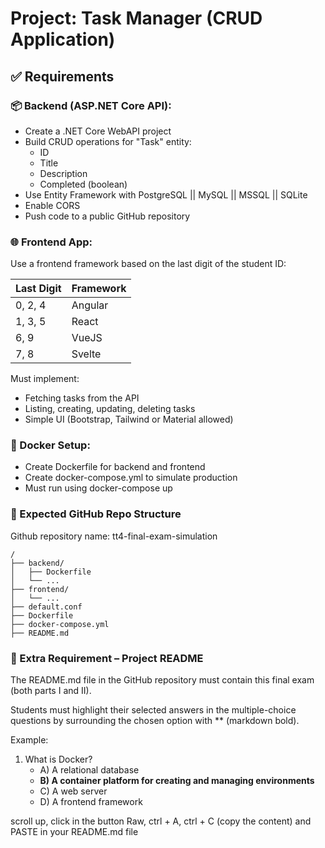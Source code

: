# Project: Task Manager (CRUD Application)

## ✅ Requirements

### 📦 Backend (ASP.NET Core API):
- Create a .NET Core WebAPI project
- Build CRUD operations for "Task" entity:
  - ID
  - Title
  - Description
  - Completed (boolean)
- Use Entity Framework with PostgreSQL || MySQL || MSSQL || SQLite
- Enable CORS
- Push code to a public GitHub repository

### 🌐 Frontend App:
Use a frontend framework based on the last digit of the student ID:

| Last Digit | Framework |
|------------|-----------|
| 0, 2, 4    | Angular   |
| 1, 3, 5    | React     |
| 6, 9       | VueJS     |
| 7, 8       | Svelte    |

Must implement:
- Fetching tasks from the API
- Listing, creating, updating, deleting tasks
- Simple UI (Bootstrap, Tailwind or Material allowed)

### 🐳 Docker Setup:
- Create Dockerfile for backend and frontend
- Create docker-compose.yml to simulate production
- Must run using docker-compose up

### 📁 Expected GitHub Repo Structure
Github repository name: tt4-final-exam-simulation
```
/
├── backend/
│   ├── Dockerfile
│   └── ...
├── frontend/
│   └── ...
├── default.conf
├── Dockerfile
├── docker-compose.yml
├── README.md
```

### 📄 Extra Requirement – Project README
The README.md file in the GitHub repository must contain this final exam (both parts I and II).

Students must highlight their selected answers in the multiple-choice questions by surrounding the chosen option with ** (markdown bold).

Example:
1. What is Docker?  
   - A) A relational database  
   - **B) A container platform for creating and managing environments**  
   - C) A web server  
   - D) A frontend framework  

scroll up, click in the button Raw, ctrl + A, ctrl + C (copy the content) and PASTE in your README.md file